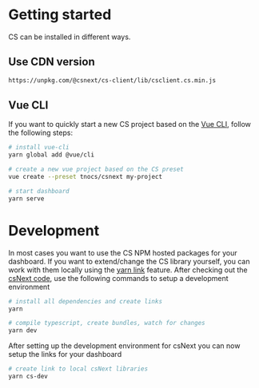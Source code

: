 # Getting started

CS can be installed in different ways. 

## Use CDN version

``` bash
https://unpkg.com/@csnext/cs-client/lib/csclient.cs.min.js
```

## Vue CLI

If you want to quickly start a new CS project based on the [Vue CLI](https://cli.vuejs.org/), follow the following steps:

``` bash
# install vue-cli
yarn global add @vue/cli

# create a new vue project based on the CS preset
vue create --preset tnocs/csnext my-project

# start dashboard
yarn serve
```

# Development

In most cases you want to use the CS NPM hosted packages for your dashboard. If you want to extend/change the CS library yourself, you can work with them locally using the [yarn link](https://yarnpkg.com/lang/en/docs/cli/link/) feature. After checking out the [csNext code](https://github.com/TNOCS/csnext), use the following commands to setup a development environment

``` bash
# install all dependencies and create links 
yarn

# compile typescript, create bundles, watch for changes
yarn dev
```

After setting up the development environment for csNext you can now setup the links for your dashboard

``` bash
# create link to local csNext libraries
yarn cs-dev
```

